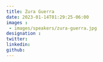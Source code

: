 ```yaml
---
title: Zura Guerra
date: 2023-01-14T01:29:25-06:00
images : 
 - images/speakers/zura-guerra.jpg
designation : 
twitter: 
linkedin: 
github: 
---
```


